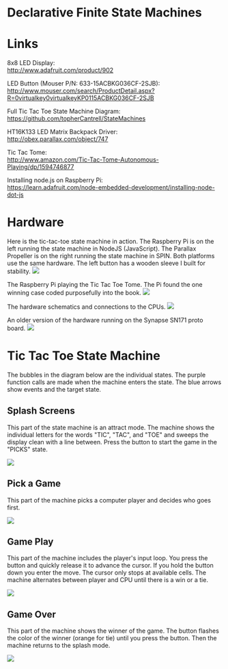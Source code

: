 # Declarative Finite State Machines

# Links
8x8 LED Display:<br>
http://www.adafruit.com/product/902

LED Button (Mouser P/N: 633-15ACBKG036CF-2SJB):<br>
http://www.mouser.com/search/ProductDetail.aspx?R=0virtualkey0virtualkeyKP0115ACBKG036CF-2SJB

Full Tic Tac Toe State Machine Diagram:<br>
https://github.com/topherCantrell/StateMachines

HT16K133 LED Matrix Backpack Driver:<br>
http://obex.parallax.com/object/747

Tic Tac Tome:<br>
http://www.amazon.com/Tic-Tac-Tome-Autonomous-Playing/dp/1594746877

Installing node.js on Raspberry Pi:<br>
https://learn.adafruit.com/node-embedded-development/installing-node-dot-js

# Hardware

Here is the tic-tac-toe state machine in action. The Raspberry Pi is on the left running the state machine in NodeJS (JavaScript). The Parallax Propeller is on the right running the state machine in SPIN. Both platforms use the same hardware. The left button has a wooden sleeve I built for stability.
![](https://github.com/topherCantrell/FSM/blob/master/art/photo1.jpg)

The Raspberry Pi playing the Tic Tac Toe Tome. The Pi found the one winning case coded purposefully into the book.
![](https://github.com/topherCantrell/FSM/blob/master/art/photo2.jpg)

The hardware schematics and connections to the CPUs.
![](https://github.com/topherCantrell/FSM/blob/master/art/figure1.jpg)

An older version of the hardware running on the Synapse SN171 proto board.
![](https://github.com/topherCantrell/FSM/blob/master/art/SnapTacToe.jpg)

# Tic Tac Toe State Machine

The bubbles in the diagram below are the individual states. The purple function calls are made when the machine enters the state. The blue arrows show events and the target state.

## Splash Screens

This part of the state machine is an attract mode. The machine shows the individual letters for the words "TIC", "TAC", and "TOE" and sweeps the display clean with a line between. Press the button to start the game in the "PICKS" state.

![](https://github.com/topherCantrell/FSM/blob/master/art/TTTFSM1.png)

## Pick a Game

This part of the machine picks a computer player and decides who goes first.
 
![](https://github.com/topherCantrell/FSM/blob/master/art/TTTFSM2.png)

## Game Play

This part of the machine includes the player's input loop. You press the button and quickly release it to advance the cursor. If you hold the button down you enter the move. The cursor only stops at available cells. The machine alternates between player and CPU until there is a win or a tie.

![](https://github.com/topherCantrell/FSM/blob/master/art/TTTFSM3.png)

## Game Over

This part of the machine shows the winner of the game. The button flashes the color of the winner (orange for tie) until you press the button. Then the machine returns to the splash mode.

![](https://github.com/topherCantrell/FSM/blob/master/art/TTTFSM4.png)